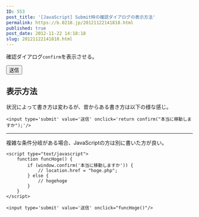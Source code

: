 ```yaml
---
ID: 553
post_title: '[JavaScript] Submit時の確認ダイアログの表示方法'
permalink: https://b.0218.jp/20121122141818.html
published: true
post_date: 2012-11-22 14:18:18
slug: 20121122141818.html
---
```

確認ダイアログ<code>confirm</code>を表示させる。
<div class="sandbox"><input type='button' value='送信' onclick='return confirm("本当に移動しますか");' class="btn btn-info"/></div>
<!--more-->
<h2>表示方法</h2>
状況によって書き方は変わるが、昔からある書き方は以下の様な感じ。

<pre class="language-html"><code>&lt;input type='submit' value='送信' onclick='return confirm(&quot;本当に移動しますか&quot;);'/&gt;</code></pre>

<hr>

複雑な条件分岐がある場合、JavaScriptの方は別に書いた方が良い。
<pre class="language-html"><code>&lt;script type=&quot;text/javascript&quot;&gt;
	function funcHoge() {
		if (window.confirm('本当に移動しますか')) {
			// location.href = &quot;hoge.php&quot;;
		} else {
			// hogehoge
		}
	}
&lt;/script&gt;

&lt;input type='submit' value='送信' onclick=&quot;funcHoge()&quot;/&gt;</code></pre>
